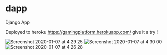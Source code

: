 # dapp
Django App

Deployed to heroku https://gamingplatform.herokuapp.com/ give it a try !


![Screenshot 2020-01-07 at 4 29 25](https://user-images.githubusercontent.com/32483438/72233481-4d071180-35d0-11ea-9108-73e4ebc307e8.png)
![Screenshot 2020-01-07 at 4 30 00](https://user-images.githubusercontent.com/32483438/72233485-4f696b80-35d0-11ea-94bb-489235460136.png)
![Screenshot 2020-01-07 at 4 26 28](https://user-images.githubusercontent.com/32483438/72233488-51cbc580-35d0-11ea-9878-ce91101de7a6.png)
